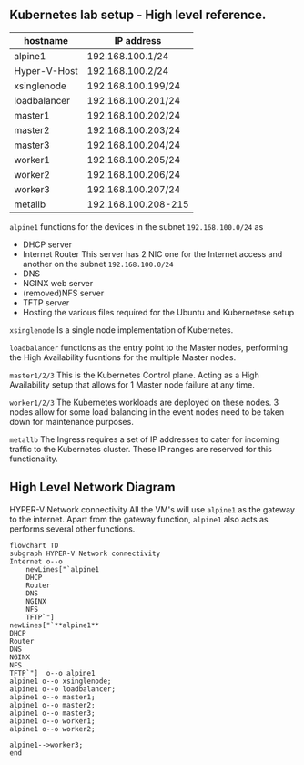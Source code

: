 ## Kubernetes lab setup - High level reference.


| hostname | IP address |
| ----------- | ----------- |
| alpine1 | 192.168.100.1/24 |
| Hyper-V-Host | 192.168.100.2/24 |
|xsinglenode|192.168.100.199/24 |
| loadbalancer | 192.168.100.201/24 |
| master1 | 192.168.100.202/24 |
| master2 | 192.168.100.203/24 |
| master3 | 192.168.100.204/24 |
| worker1 | 192.168.100.205/24 |
| worker2 | 192.168.100.206/24 |
| worker3 | 192.168.100.207/24 |
| metallb | 192.168.100.208-215 |

`alpine1` functions for the devices in the subnet `192.168.100.0/24` as 
- DHCP server 
- Internet Router This server has 2 NIC one for the Internet access and another on the subnet `192.168.100.0/24`
- DNS
- NGINX web server
- (removed)NFS server
- TFTP server
- Hosting the various files required for the Ubuntu and Kubernetese setup

`xsinglenode` Is a single node implementation of Kubernetes.

`loadbalancer` functions as the entry point to the Master nodes, performing the High Availability fucntions for the multiple Master nodes.

`master1/2/3` This is the Kubernetes Control plane. Acting as a High Availability setup that allows for 1 Master node failure at any time.

`worker1/2/3` The Kubernetes workloads are deployed on these nodes. 3 nodes allow for some load balancing in the event nodes need to be taken down for maintenance purposes.

`metallb` The Ingress requires a set of IP addresses to cater for incoming traffic to the Kubernetes cluster. These IP ranges are reserved for this functionality.

## High Level Network Diagram

HYPER-V Network connectivity
All the VM's will use `alpine1` as the gateway to the internet.
Apart from the gateway function, `alpine1` also acts as performs several other functions. 

```mermaid
flowchart TD
subgraph HYPER-V Network connectivity
Internet o--o 
    newLines["`alpine1
    DHCP
    Router
    DNS
    NGINX
    NFS
    TFTP`"]
newLines["`**alpine1**
DHCP 
Router
DNS
NGINX
NFS
TFTP`"]  o--o alpine1
alpine1 o--o xsinglenode;
alpine1 o--o loadbalancer;
alpine1 o--o master1;
alpine1 o--o master2;
alpine1 o--o master3;
alpine1 o--o worker1;
alpine1 o--o worker2;

alpine1-->worker3;
end
```

